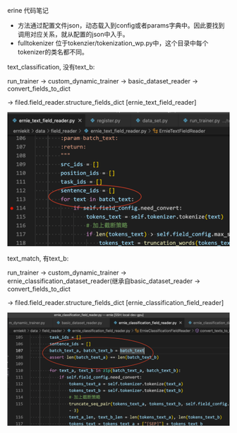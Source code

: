 erine 代码笔记

- 方法通过配置文件json，动态载入到config或者params字典中。因此要找到调用对应关系，就从配置的json中入手。
- fulltokenizer 位于tokenzier/tokenization_wp.py中，这个目录中每个tokenizer的类名都不同。

text\_classification, 没有text\_b:

run\_trainer -> custom\_dynamic\_trainer -> basic\_dataset\_reader -> convert\_fields\_to\_dict

-\> filed.field\_reader.structure\_fields\_dict \[ernie\_text\_field\_reader\]

![8d09797b2b46a179445a894b5c26e98c.png](./images/8d09797b2b46a179445a894b5c26e98c.png)

text\_match, 有text\_b:

run\_trainer -> custom\_dynamic\_trainer -> ernie\_classification\_dataset\_reader(继承自basic\_dataset\_reader -> convert\_fields\_to_dict

-\> filed.field\_reader.structure\_fields\_dict \[ernie\_classification\_field\_reader\]

![aa0e9b98ff5865321c92a3a34b90b17d.png](./images/aa0e9b98ff5865321c92a3a34b90b17d.png)